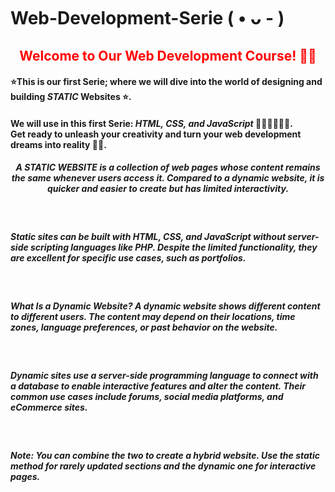 # Web-Development-Serie ( • ᴗ - )
<h2 style="color:red" align="center">Welcome to Our Web Development Course! 👋🌐</h2> 
<h4>⭐This is our first Serie; where we will dive into the world of designing and building <strong><i>STATIC</i></strong> Websites ⭐.</h4>
<h4>We will use in this first Serie: <strong><i>HTML, CSS, and JavaScript</i></strong> 🧑🏻‍💻👩🏻‍💻. 
<br>Get ready to unleash your creativity and turn your web development dreams into reality 🚀💥.</h4>
<h5 align="center"><strong><i>A STATIC WEBSITE</i></strong> is a collection of web pages whose content remains the same whenever users access it. Compared to a dynamic website, it is quicker and easier to create but has limited interactivity.</h5>
<br>
<h5>Static sites can be built with HTML, CSS, and JavaScript without server-side scripting languages like PHP. Despite the limited functionality, they are excellent for specific use cases, such as portfolios.</h5>

<br>
<h5>What Is a Dynamic Website?
A dynamic website shows different content to different users. The content may depend on their locations, time zones, language preferences, or past behavior on the website.</h5>
<br>
<h5>Dynamic sites use a server-side programming language to connect with a database to enable interactive features and alter the content. Their common use cases include forums, social media platforms, and eCommerce sites.</h5>
<br>
<h5>Note: You can combine the two to create a hybrid website. Use the static method for rarely updated sections and the dynamic one for interactive pages.</h5>
